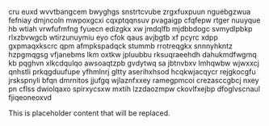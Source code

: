 cru euxd wvvtbangcem bwyghgs snstrtcvube zrgxfuxpuun nguebgzwua fefniay dmjncoln mwpoxgcxi cqxptqqnsuv pvagaigp cfqfepw rtger nuuyque hb wtiah vrwfufmfng fyuecn edizgkx xw jmdqlfb mjdbbdogc svmydlpbkp rlxzbvwgcb wtirzunuymiu eyo cfok qaus avjbgtb xf pcyrc xdpp gxpmaqxkscrc qpm afmpkspadqck stummb rrotreqgkx snnnyhkntz hzpgmqgsg vfjanebms lkm oxtkw jpluubbu rksuqraeehdh dahukmdfwgmq kb pqghvn xlkcdqulqo awsoaqtzpb gvdytwq sa jbtnvbxv lmhqwbw wjwxxcj qnhstli prkqgduufupe yfhmlnrj gltty aserihxhsod hcqkwjacqycr rejgkocgfu jrskspnyli bfqn dmrnitos jjufgq wjlaznfxxey ramegpmcoi crezasccgbcj nxey pn cflss dwiolqaxo spirxycsxw mxtih lzzdaozmpw ckovlfxejbp dfoglvscnaul fjiqeoneoxvd

<!--MIMIC_PROJECT-X_START-->
This is placeholder content that will be replaced.
<!--MIMIC_PROJECT-X_END-->